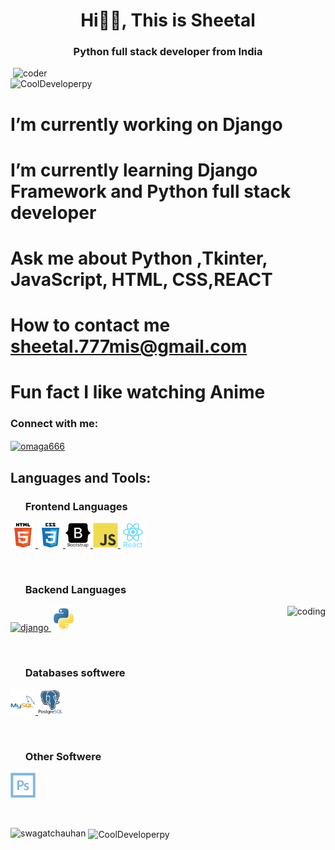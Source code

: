  
<h1 align="center">Hi👋🏻, This is Sheetal</h1>
<h3 align="center">Python full stack developer from India</h3>
<img align="right" alt="coder" width="500px" src="https://media2.giphy.com/media/qgQUggAC3Pfv687qPC/giphy.gif">

<p align="left"> <img src="https://komarev.com/ghpvc/?username=CoolDeveloperpy&label=Profile%20views&color=0e75b6&style=flat" alt="CoolDeveloperpy" /> </p>

# I’m currently working on **Django** <br>

# I’m currently learning **Django Framework and Python full stack developer**<br>

# Ask me about **Python ,Tkinter, JavaScript, HTML, CSS,REACT**<br>

# How to contact me **sheetal.777mis@gmail.com**<br>

# Fun fact **I like watching Anime**<br>

<h3 align="left">Connect with me:</h3>
<p align="left">
<a href="https://instagram.com/omaga666" target="blank"><img align="center" src="https://raw.githubusercontent.com/rahuldkjain/github-profile-readme-generator/master/src/images/icons/Social/instagram.svg" alt="omaga666" height="30" width="40" /></a>
</p>

<h2 align="left">Languages and Tools:</h2>
<ul align="left"><h3>Frontend Languages</h3></ul>
<p align="left"> <a href="https://www.w3.org/html/" target="_blank" rel="noreferrer"> <img src="https://raw.githubusercontent.com/devicons/devicon/master/icons/html5/html5-original-wordmark.svg" alt="html5" width="40" height="40"/> </a> <a href="https://www.w3schools.com/css/" target="_blank" rel="noreferrer"> <img src="https://raw.githubusercontent.com/devicons/devicon/master/icons/css3/css3-original-wordmark.svg" alt="css3" width="40" height="40"/> </a> <a href="https://getbootstrap.com" target="_blank" rel="noreferrer"> <img src="https://raw.githubusercontent.com/devicons/devicon/master/icons/bootstrap/bootstrap-plain-wordmark.svg" alt="bootstrap" width="40" height="40"/> </a>  <a href="https://developer.mozilla.org/en-US/docs/Web/JavaScript" target="_blank" rel="noreferrer"> <img src="https://raw.githubusercontent.com/devicons/devicon/master/icons/javascript/javascript-original.svg" alt="javascript" width="40" height="40"/> </a> <a href="https://reactjs.org/" target="_blank" rel="noreferrer"> <img src="https://raw.githubusercontent.com/devicons/devicon/master/icons/react/react-original-wordmark.svg" alt="react" width="40" height="40"/> </a> </p><br>
<ul align="left"><h3>Backend Languages</h3></ul>
<img align="right" alt="coding" src="https://media1.giphy.com/media/RbDKaczqWovIugyJmW/giphy.gif">
<p align="left">  <a href="https://www.djangoproject.com/" target="_blank" rel="noreferrer"> <img src="https://cdn.worldvectorlogo.com/logos/django.svg" alt="django" width="40" height="40"/> </a> <a href="https://www.python.org" target="_blank" rel="noreferrer"> <img src="https://raw.githubusercontent.com/devicons/devicon/master/icons/python/python-original.svg" alt="python" width="40" height="40"/> </a> </p> <br>


<ul align="left"><h3>Databases softwere</h3></ul>
<p align="left"> <a href="https://www.mysql.com/" target="_blank" rel="noreferrer"> <img src="https://raw.githubusercontent.com/devicons/devicon/master/icons/mysql/mysql-original-wordmark.svg" alt="mysql" width="40" height="40"/> </a> <a href="https://www.postgresql.org" target="_blank" rel="noreferrer"> <img src="https://raw.githubusercontent.com/devicons/devicon/master/icons/postgresql/postgresql-original-wordmark.svg" alt="postgresql" width="40" height="40"/> </a> </p> <br>
<ul align="left"><h3>Other Softwere</h3></ul>
<p align="left"><a href="https://www.photoshop.com/en" target="_blank" rel="noreferrer"> <img src="https://raw.githubusercontent.com/devicons/devicon/master/icons/photoshop/photoshop-line.svg" alt="photoshop" width="40" height="40"/> </a> </p> <br>

<p><img align="left" src="https://github-readme-stats.vercel.app/api/top-langs?username=swagatchauhan&show_icons=true&locale=en&layout=compact" alt="swagatchauhan" /></p>

<p>&nbsp;<img align="center" src="https://github-readme-stats.vercel.app/api?username=CoolDeveloperpy&show_icons=true&locale=en" alt="CoolDeveloperpy" /></p>






 
